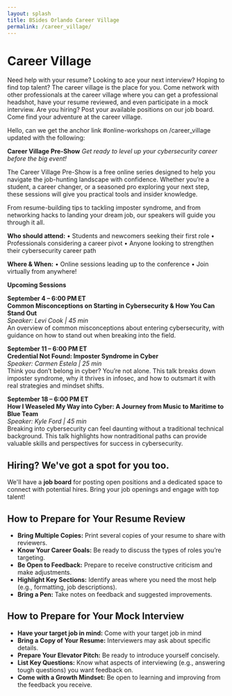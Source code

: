 ```yaml
---
layout: splash
title: BSides Orlando Career Village
permalink: /career_village/
---
```

# Career Village
Need help with your resume? Looking to ace your next interview? Hoping to find top talent? The career village is the place for you. Come network with other professionals at the career village where you can get a professional headshot, have your resume reviewed, and even participate in a mock interview. Are you hiring? Post your available positions on our job board. Come find your adventure at the career village.

Hello, can we get the anchor link #online-workshops on  /career_village updated with the following:

**Career Village Pre-Show**
*Get ready to level up your cybersecurity career before the big event!*

The Career Village Pre-Show is a free online series designed to help you navigate the job-hunting landscape with confidence. Whether you’re a student, a career changer, or a seasoned pro exploring your next step, these sessions will give you practical tools and insider knowledge.

From resume-building tips to tackling imposter syndrome, and from networking hacks to landing your dream job, our speakers will guide you through it all.

**Who should attend:**
• Students and newcomers seeking their first role
• Professionals considering a career pivot
• Anyone looking to strengthen their cybersecurity career path

**Where & When:**
• Online sessions leading up to the conference
• Join virtually from anywhere!


__Upcoming Sessions__

**September 4 – 6:00 PM ET**  
**Common Misconceptions on Starting in Cybersecurity & How You Can Stand Out**  
*Speaker: Levi Cook | 45 min*  
An overview of common misconceptions about entering cybersecurity, with guidance on how to stand out when breaking into the field.

**September 11 – 6:00 PM ET**  
**Credential Not Found: Imposter Syndrome in Cyber**  
*Speaker: Carmen Estela | 25 min*  
Think you don’t belong in cyber? You’re not alone. This talk breaks down imposter syndrome, why it thrives in infosec, and how to outsmart it with real strategies and mindset shifts.

**September 18 – 6:00 PM ET**  
**How I Weaseled My Way into Cyber: A Journey from Music to Maritime to Blue Team**  
*Speaker: Kyle Ford | 45 min*  
Breaking into cybersecurity can feel daunting without a traditional technical background. This talk highlights how nontraditional paths can provide valuable skills and perspectives for success in cybersecurity.

## Hiring? We've got a spot for you too.
We'll have a **job board** for posting open positions and a dedicated space to connect with potential hires. Bring your job openings and engage with top talent!

## How to Prepare for Your Resume Review
* **Bring Multiple Copies:** Print several copies of your resume to share with reviewers.
* **Know Your Career Goals:** Be ready to discuss the types of roles you’re targeting.
* **Be Open to Feedback:** Prepare to receive constructive criticism and make adjustments.
* **Highlight Key Sections:** Identify areas where you need the most help (e.g., formatting, job descriptions).
* **Bring a Pen:** Take notes on feedback and suggested improvements.


## How to Prepare for Your Mock Interview
* **Have your target job in mind:** Come with your target job in mind
* **Bring a Copy of Your Resume:** Interviewers may ask about specific details.
* **Prepare Your Elevator Pitch:** Be ready to introduce yourself concisely.
* **List Key Questions:** Know what aspects of interviewing (e.g., answering tough questions) you want feedback on.
* **Come with a Growth Mindset:** Be open to learning and improving from the feedback you receive.
